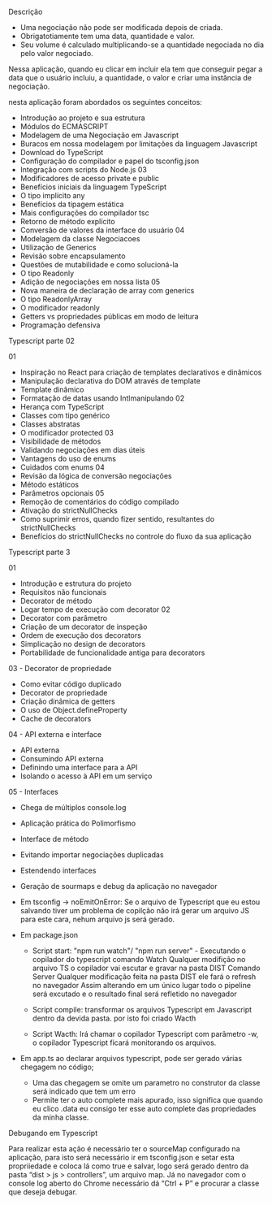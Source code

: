 Descrição 

- Uma negociação não pode ser modificada depois de criada.
- Obrigatotiamente tem uma data, quantidade e valor.
- Seu volume é calculado multiplicando-se a quantidade negociada 
no dia pelo valor negociado.

Nessa aplicação, quando eu clicar em incluir ela tem que conseguir pegar a data que o usuário incluiu, a quantidade, o valor e criar uma instância de negociação.

nesta aplicação foram abordados os seguintes conceitos:
- Introdução ao projeto e sua estrutura
- Módulos do ECMASCRIPT
- Modelagem de uma Negociação em Javascript
- Buracos em nossa modelagem por limitações da linguagem Javascript
- Download do TypeScript
- Configuração do compilador e papel do tsconfig.json
- Integração com scripts do Node.js
03
- Modificadores de acesso private e public
- Benefícios iniciais da linguagem TypeScript
- O tipo implícito any
- Benefícios da tipagem estática
- Mais configurações do compilador tsc
- Retorno de método explícito
- Conversão de valores da interface do usuário
04
- Modelagem da classe Negociacoes
- Utilização de Generics
- Revisão sobre encapsulamento
- Questões de mutabilidade e como solucioná-la
- O tipo Readonly
- Adição de negociações em nossa lista
05 
- Nova maneira de declaração de array com generics
- O tipo ReadonlyArray
- O modificador readonly
- Getters vs propriedades públicas em modo de leitura
- Programação defensiva

Typescript parte 02

01
- Inspiração no React para criação de templates declarativos e dinâmicos
- Manipulação declarativa do DOM através de template
- Template dinâmico
- Formatação de datas usando Intlmanipulando 
02
- Herança com TypeScript
- Classes com tipo genérico
- Classes abstratas
- O modificador protected
03
- Visibilidade de métodos
- Validando negociações em dias úteis
- Vantagens do uso de enums
- Cuidados com enums
04
- Revisão da lógica de conversão negociações
- Método estáticos
- Parâmetros opcionais
05
- Remoção de comentários do código compilado
- Ativação do strictNullChecks
- Como suprimir erros, quando fizer sentido, resultantes do strictNullChecks
- Benefícios do strictNullChecks no controle do fluxo da sua aplicação

Typescript parte 3 

01
- Introdução e estrutura do projeto
- Requisitos não funcionais
- Decorator de método
- Logar tempo de execução com decorator
02
- Decorator com parâmetro
- Criação de um decorator de inspeção
- Ordem de execução dos decorators
- Simplicação no design de decorators
- Portabilidade de funcionalidade antiga para decorators

03 - Decorator de propriedade
- Como evitar código duplicado
- Decorator de propriedade
- Criação dinâmica de getters
- O uso de Object.defineProperty
- Cache de decorators

04 - API externa e interface 
- API externa
- Consumindo API externa
- Definindo uma interface para a API
- Isolando o acesso à API em um serviço

05 - Interfaces
- Chega de múltiplos console.log
- Aplicação prática do Polimorfismo
- Interface de método
- Evitando importar negociações duplicadas
- Estendendo interfaces
- Geração de sourmaps e debug da aplicação no navegador


- Em tsconfig -> noEmitOnError: Se o arquivo de Typescript que eu estou salvando tiver um problema de copilção
não irá gerar um arquivo JS para este cara, nehum arquivo js será gerado.

* Em package.json 

    - Script start: "npm run watch"/ "npm run server" - Executando o copilador do typescript
    comando Watch
        Qualquer modifição no arquivo TS o copilador vai escutar e gravar na pasta DIST
    Comando Server
        Qualquer modificação feita na pasta DIST ele fará o refresh no navegador 
         Assim alterando em um único lugar todo o pipeline será excutado e o resultado final será refletido no navegador 

    - Script compile: transformar os arquivos Typescript em Javascript dentro da devida pasta.
    por isto foi criado Wacth

    - Script Wacth: Irá chamar o copilador Typescript com parâmetro -w,
    o copilador Typescript ficará monitorando os arquivos.

* Em app.ts ao declarar arquivos typescript, pode ser gerado várias chegagem no código;
    - Uma das chegagem se omite um parametro no construtor da classe será indicado que tem um erro
    - Permite ter o auto complete mais apurado, isso significa que quando eu clico .data eu consigo ter esse auto complete das propriedades da minha classe.

Debugando em Typescript 

Para realizar esta ação é necessário ter o sourceMap configurado na aplicação, para isto será necessário  ir em tsconfig.json e setar esta propriiedade e coloca lá como true e salvar, logo será gerado dentro da pasta “dist > js > controllers”, um arquivo map.
Já no navegador com o console log aberto do Chrome necessário dá “Ctrl + P” e procurar a classe que deseja debugar.











